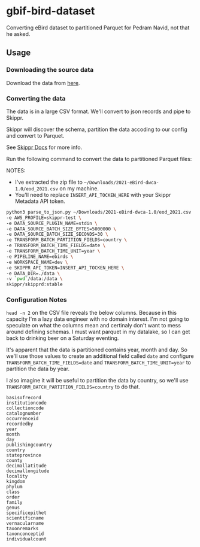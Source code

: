 # gbif-bird-dataset
Converting eBird dataset to partitioned Parquet for Pedram Navid, not that he asked.

## Usage

### Downloading the source data

Download the data from [here](https://www.gbif.org/dataset/4fa7b334-ce0d-4e88-aaae-2e0c138d049e#temporalCoverages).

### Converting the data

The data is in a large CSV format. We'll convert to json records and pipe to Skippr.

Skippr will discover the schema, partition the data accoding to our config and convert to Parquet.

See [Skippr Docs](https://docs.skippr.io) for more info.

Run the following command to convert the data to partitioned Parquet files:

NOTES: 
- I've extracted the zip file to `~/Downloads/2021-eBird-dwca-1.0/eod_2021.csv` on my machine.
- You'll need to replace `INSERT_API_TOCKEN_HERE` with your Skippr Metadata API token.

```bash 
python3 parse_to_json.py ~/Downloads/2021-eBird-dwca-1.0/eod_2021.csv | docker run -i \
-e AWS_PROFILE=skippr-test \
-e DATA_SOURCE_PLUGIN_NAME=stdin \
-e DATA_SOURCE_BATCH_SIZE_BYTES=5000000 \
-e DATA_SOURCE_BATCH_SIZE_SECONDS=30 \
-e TRANSFORM_BATCH_PARTITION_FIELDS=country \
-e TRANSFORM_BATCH_TIME_FIELDS=date \
-e TRANSFORM_BATCH_TIME_UNIT=year \
-e PIPELINE_NAME=ebirds \
-e WORKSPACE_NAME=dev \
-e SKIPPR_API_TOKEN=INSERT_API_TOCKEN_HERE \
-e DATA_DIR=./data \
-v `pwd`/data:/data \
skippr/skipprd:stable
```

### Configuration Notes

`head -n 2` on the CSV file reveals the below columns. 
Because in this capacity I'm a lazy data engineer with no domain interest. I'm not going to speculate on what the columns mean and certinaly don't want to mess around defining schemas. I must want parquet in my datalake, so I can get back to drinking beer on a Saturday eventing.

It's apparent that the data is partitioned contains year, month and day. So we'll use those values to create an additional field called `date` and configure `TRANSFORM_BATCH_TIME_FIELDS=date` and `TRANSFORM_BATCH_TIME_UNIT=year` to partition the data by year.

I also imagine it will be useful to partition the data by country, so we'll use `TRANSFORM_BATCH_PARTITION_FIELDS=country` to do that. 

```csv
basisofrecord
institutioncode
collectioncode
catalognumber
occurrenceid
recordedby
year
month
day
publishingcountry
country
stateprovince
county
decimallatitude
decimallongitude
locality
kingdom
phylum
class
order
family
genus
specificepithet
scientificname
vernacularname
taxonremarks
taxonconceptid
individualcount
```